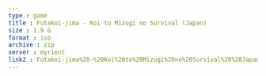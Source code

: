 ```yaml
---
type : game
title : Futakoi-jima - Koi to Mizugi no Survival (Japan)
size : 1.9 G
format : iso
archive : zip
server : myrient
link2 : Futakoi-jima%20-%20Koi%20to%20Mizugi%20no%20Survival%20%28Japan%29
---
```

